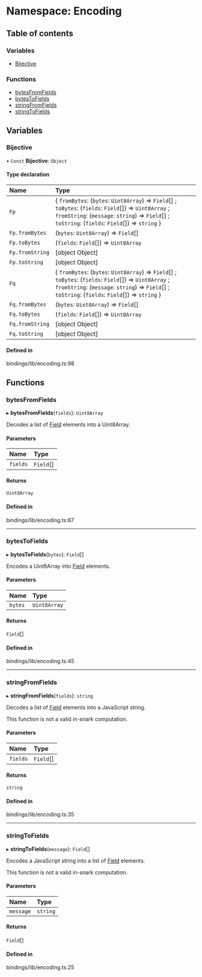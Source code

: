 # Namespace: Encoding

## Table of contents

### Variables

- [Bijective](Encoding.md#bijective)

### Functions

- [bytesFromFields](Encoding.md#bytesfromfields)
- [bytesToFields](Encoding.md#bytestofields)
- [stringFromFields](Encoding.md#stringfromfields)
- [stringToFields](Encoding.md#stringtofields)

## Variables

### Bijective

• `Const` **Bijective**: `Object`

#### Type declaration

| Name | Type |
| :------ | :------ |
| `Fp` | { `fromBytes`: (`bytes`: `Uint8Array`) => `Field`[] ; `toBytes`: (`fields`: `Field`[]) => `Uint8Array` ; `fromString`: (`message`: `string`) => `Field`[] ; `toString`: (`fields`: `Field`[]) => `string`  } |
| `Fp.fromBytes` | (`bytes`: `Uint8Array`) => `Field`[] |
| `Fp.toBytes` | (`fields`: `Field`[]) => `Uint8Array` |
| `Fp.fromString` | [object Object] |
| `Fp.toString` | [object Object] |
| `Fq` | { `fromBytes`: (`bytes`: `Uint8Array`) => `Field`[] ; `toBytes`: (`fields`: `Field`[]) => `Uint8Array` ; `fromString`: (`message`: `string`) => `Field`[] ; `toString`: (`fields`: `Field`[]) => `string`  } |
| `Fq.fromBytes` | (`bytes`: `Uint8Array`) => `Field`[] |
| `Fq.toBytes` | (`fields`: `Field`[]) => `Uint8Array` |
| `Fq.fromString` | [object Object] |
| `Fq.toString` | [object Object] |

#### Defined in

bindings/lib/encoding.ts:98

## Functions

### bytesFromFields

▸ **bytesFromFields**(`fields`): `Uint8Array`

Decodes a list of [Field](../README.md#field-1) elements into a Uint8Array.

#### Parameters

| Name | Type |
| :------ | :------ |
| `fields` | `Field`[] |

#### Returns

`Uint8Array`

#### Defined in

bindings/lib/encoding.ts:67

___

### bytesToFields

▸ **bytesToFields**(`bytes`): `Field`[]

Encodes a Uint8Array into [Field](../README.md#field-1) elements.

#### Parameters

| Name | Type |
| :------ | :------ |
| `bytes` | `Uint8Array` |

#### Returns

`Field`[]

#### Defined in

bindings/lib/encoding.ts:45

___

### stringFromFields

▸ **stringFromFields**(`fields`): `string`

Decodes a list of [Field](../README.md#field-1) elements into a JavaScript string.

This function is not a valid in-snark computation.

#### Parameters

| Name | Type |
| :------ | :------ |
| `fields` | `Field`[] |

#### Returns

`string`

#### Defined in

bindings/lib/encoding.ts:35

___

### stringToFields

▸ **stringToFields**(`message`): `Field`[]

Encodes a JavaScript string into a list of [Field](../README.md#field-1) elements.

This function is not a valid in-snark computation.

#### Parameters

| Name | Type |
| :------ | :------ |
| `message` | `string` |

#### Returns

`Field`[]

#### Defined in

bindings/lib/encoding.ts:25
